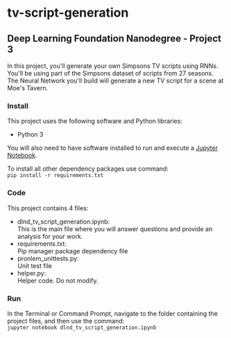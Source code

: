 # tv-script-generation

## Deep Learning Foundation Nanodegree - Project 3
In this project, you'll generate your own Simpsons TV scripts using RNNs. You'll be using part of the Simpsons dataset of scripts from 27 seasons. The Neural Network you'll build will generate a new TV script for a scene at Moe's Tavern.

### Install
This project uses the following software and Python libraries:

- Python 3

You will also need to have software installed to run and execute a [Jupyter Notebook](http://ipython.org/notebook.html).

To install all other dependency packages use command:  
```pip install -r requirements.txt```


### Code
This project contains 4 files:

- dlnd_tv_script_generation.ipynb:  
This is the main file where you will answer questions and provide an analysis for your work. 
- requirements.txt:  
Pip manager package dependency file
- pronlem_unittests.py:  
Unit test file
- helper.py:  
Helper code. Do not modify.
  
### Run
In the Terminal or Command Prompt, navigate to the folder containing the project files, and then use the command:  
```jupyter notebook dlnd_tv_script_generation.ipynb```
